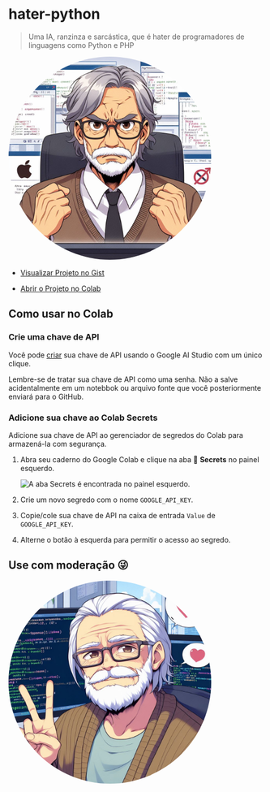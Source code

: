 # hater-python

> Uma IA, ranzinza e sarcástica, que é hater de programadores de linguagens como Python e PHP

<img src="./hater01.jpeg" alt="Logo" alt="Idoso hanzinza" width="200" style="width: 400px; border-radius: 50%; overflow: hidden;">


- [Visualizar Projeto no Gist](https://gist.github.com/ocontrolador/4aa8e1357b4c279a3ac46784a67aac98)


- [Abrir o Projeto no Colab](https://colab.research.google.com/gist/ocontrolador/4aa8e1357b4c279a3ac46784a67aac98/hater.ipynb)

## Como usar no Colab

### Crie uma chave de API

Você pode [criar](https://aistudio.google.com/app/apikey) sua chave de API usando o Google AI Studio com um único clique.

Lembre-se de tratar sua chave de API como uma senha. Não a salve acidentalmente em um notebbok ou arquivo fonte que você posteriormente enviará para o GitHub.

### Adicione sua chave ao Colab Secrets

Adicione sua chave de API ao gerenciador de segredos do Colab para armazená-la com segurança.

1. Abra seu caderno do Google Colab e clique na aba 🔑 **Secrets** no painel esquerdo.

   <img src="https://storage.googleapis.com/generativeai-downloads/images/secrets.jpg" alt="A aba Secrets é encontrada no painel esquerdo." width=50%>

2. Crie um novo segredo com o nome `GOOGLE_API_KEY`.
3. Copie/cole sua chave de API na caixa de entrada `Value` de `GOOGLE_API_KEY`.
4. Alterne o botão à esquerda para permitir o acesso ao segredo.


## Use com moderação 😜

<img src="./hater03.jpeg" alt="Logo" alt="Idoso hanzinza" width="400" style="width: 400px; border-radius: 50%; overflow: hidden;">

